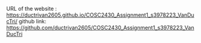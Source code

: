 URL of the website : https://ductrivan2605.github.io/COSC2430_Assignment1_s3978223_VanDucTri/
github link: https://github.com/ductrivan2605/COSC2430_Assignment1_s3978223_VanDucTri